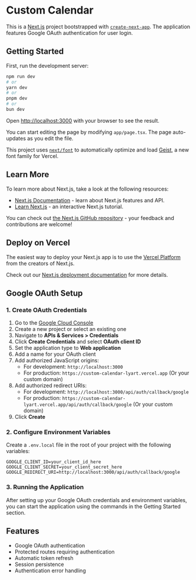 # Custom Calendar

This is a [Next.js](https://nextjs.org) project bootstrapped with [`create-next-app`](https://nextjs.org/docs/app/api-reference/cli/create-next-app). The application features Google OAuth authentication for user login.

## Getting Started

First, run the development server:

```bash
npm run dev
# or
yarn dev
# or
pnpm dev
# or
bun dev
```

Open [http://localhost:3000](http://localhost:3000) with your browser to see the result.

You can start editing the page by modifying `app/page.tsx`. The page auto-updates as you edit the file.

This project uses [`next/font`](https://nextjs.org/docs/app/building-your-application/optimizing/fonts) to automatically optimize and load [Geist](https://vercel.com/font), a new font family for Vercel.

## Learn More

To learn more about Next.js, take a look at the following resources:

- [Next.js Documentation](https://nextjs.org/docs) - learn about Next.js features and API.
- [Learn Next.js](https://nextjs.org/learn) - an interactive Next.js tutorial.

You can check out [the Next.js GitHub repository](https://github.com/vercel/next.js) - your feedback and contributions are welcome!

## Deploy on Vercel

The easiest way to deploy your Next.js app is to use the [Vercel Platform](https://vercel.com/new?utm_medium=default-template&filter=next.js&utm_source=create-next-app&utm_campaign=create-next-app-readme) from the creators of Next.js.

Check out our [Next.js deployment documentation](https://nextjs.org/docs/app/building-your-application/deploying) for more details.

## Google OAuth Setup

### 1. Create OAuth Credentials

1. Go to the [Google Cloud Console](https://console.cloud.google.com/)
2. Create a new project or select an existing one
3. Navigate to **APIs & Services > Credentials**
4. Click **Create Credentials** and select **OAuth client ID**
5. Set the application type to **Web application**
6. Add a name for your OAuth client
7. Add authorized JavaScript origins:
   - For development: `http://localhost:3000`
   - For production: `https://custom-calendar-lyart.vercel.app` (Or your custom domain)
8. Add authorized redirect URIs:
   - For development: `http://localhost:3000/api/auth/callback/google`
   - For production: `https://custom-calendar-lyart.vercel.app/api/auth/callback/google` (Or your custom domain)
9. Click **Create**

### 2. Configure Environment Variables

Create a `.env.local` file in the root of your project with the following variables:

```
GOOGLE_CLIENT_ID=your_client_id_here
GOOGLE_CLIENT_SECRET=your_client_secret_here
GOOGLE_REDIRECT_URI=http://localhost:3000/api/auth/callback/google
```

### 3. Running the Application

After setting up your Google OAuth credentials and environment variables, you can start the application using the commands in the Getting Started section.

## Features

- Google OAuth authentication
- Protected routes requiring authentication
- Automatic token refresh
- Session persistence
- Authentication error handling
